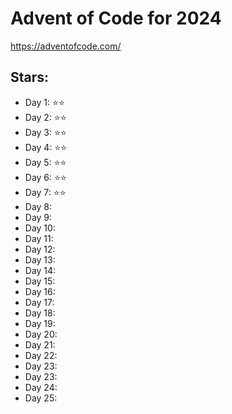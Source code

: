 # Advent of Code for 2024
https://adventofcode.com/

## Stars:
- Day 1: ⭐⭐
- Day 2: ⭐⭐
- Day 3: ⭐⭐
- Day 4: ⭐⭐
- Day 5: ⭐⭐
- Day 6: ⭐⭐
- Day 7: ⭐⭐
- Day 8:
- Day 9:
- Day 10:
- Day 11:
- Day 12:
- Day 13:
- Day 14:
- Day 15:
- Day 16:
- Day 17:
- Day 18:
- Day 19:
- Day 20:
- Day 21:
- Day 22:
- Day 23:
- Day 23:
- Day 24:
- Day 25:
